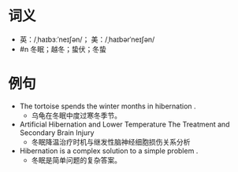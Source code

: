 # 词义
- 英：/ˌhaɪbɜːˈneɪʃən/； 美：/ˌhaɪbərˈneɪʃən/
- #n 冬眠；越冬；蛰伏；冬蛰
# 例句
- The tortoise spends the winter months in hibernation .
	- 乌龟在冬眠中度过寒冬季节。
- Artificial Hibernation and Lower Temperature The Treatment and Secondary Brain Injury
	- 冬眠降温治疗时机与继发性脑神经细胞损伤关系分析
- Hibernation is a complex solution to a simple problem .
	- 冬眠是简单问题的复杂答案。

